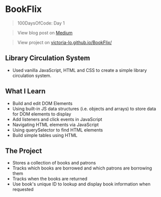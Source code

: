 # BookFlix
> 100DaysOfCode: Day 1

> View blog post on [Medium](https://medium.com/@victoria2666/100-days-of-code-day-1-of-100-f31ba371a7b9)

> View project on [victoria-lo.github.io/BookFlix/](https://victoria-lo.github.io/BookFlix/)

## Library Circulation System
- Used vanilla JavaScript, HTML and CSS to create a simple library circulation system.

## What I Learn
- Build and edit DOM Elements
- Using built-in JS data structures (i.e. objects and arrays) to store data for DOM elements to display
- Add listeners and click events in JavaScript
- Navigating HTML elements via JavaScript
- Using querySelector to find HTML elements
- Build simple tables using HTML

## The Project
- Stores a collection of books and patrons
- Tracks which books are borrowed and which patrons are borrowing them
- Tracks when the books are returned
- Use book's unique ID to lookup and display book information when requested
